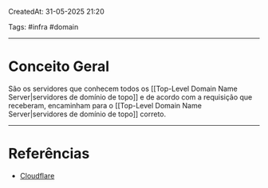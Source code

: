 CreatedAt: 31-05-2025 21:20

Tags: #infra #domain 

---
# Conceito Geral
São os servidores que conhecem todos os [[Top-Level Domain Name Server|servidores de domínio de topo]] e de acordo com a requisição que receberam, encaminham para o [[Top-Level Domain Name Server|servidores de domínio de topo]] correto.

---
# Referências
- [Cloudflare](https://www.cloudflare.com/pt-br/learning/dns/dns-server-types/)
